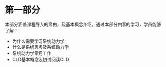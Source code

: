 # 第一部分

本部分涵盖课程导入的缘由，及基本概念介绍。通过本部分内容的学习，学员能够了解：

* 为什么需要学习系统动力学
* 什么是系统思考及系统动力学
* 系统动力学常用工作
* CLD基本概念及初试阅读CLD